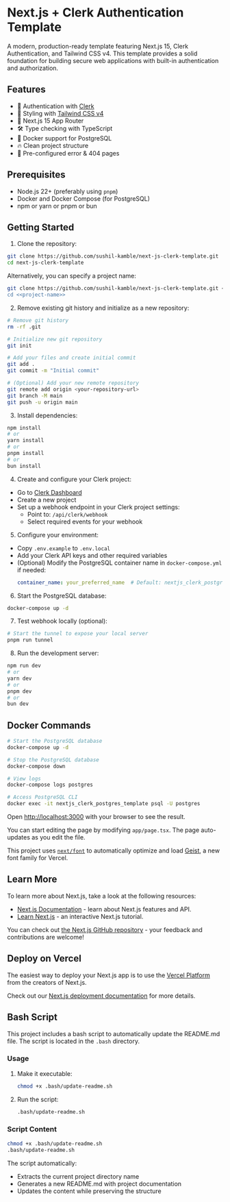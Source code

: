 # Next.js + Clerk Authentication Template

A modern, production-ready template featuring Next.js 15, Clerk Authentication, and Tailwind CSS v4. This template provides a solid foundation for building secure web applications with built-in authentication and authorization.

## Features

- 🔐 Authentication with [Clerk](https://clerk.com)
- 🎨 Styling with [Tailwind CSS v4](https://tailwindcss.com)
- 🚀 Next.js 15 App Router
- 🛠 Type checking with TypeScript
- 🐳 Docker support for PostgreSQL
- 🔥 Clean project structure
- 🎯 Pre-configured error & 404 pages

## Prerequisites

- Node.js 22+ (preferably using `pnpm`)
- Docker and Docker Compose (for PostgreSQL)
- npm or yarn or pnpm or bun

## Getting Started

1. Clone the repository:

```bash
git clone https://github.com/sushil-kamble/next-js-clerk-template.git
cd next-js-clerk-template
```

Alternatively, you can specify a project name:

```bash
git clone https://github.com/sushil-kamble/next-js-clerk-template.git <<project-name>>
cd <<project-name>>
```

2. Remove existing git history and initialize as a new repository:

```bash
# Remove git history
rm -rf .git

# Initialize new git repository
git init

# Add your files and create initial commit
git add .
git commit -m "Initial commit"

# (Optional) Add your new remote repository
git remote add origin <your-repository-url>
git branch -M main
git push -u origin main
```

3. Install dependencies:

```bash
npm install
# or
yarn install
# or
pnpm install
# or
bun install
```

4. Create and configure your Clerk project:

- Go to [Clerk Dashboard](https://dashboard.clerk.com)
- Create a new project
- Set up a webhook endpoint in your Clerk project settings:
  - Point to: `/api/clerk/webhook`
  - Select required events for your webhook

5. Configure your environment:
- Copy `.env.example` to `.env.local`
- Add your Clerk API keys and other required variables
- (Optional) Modify the PostgreSQL container name in `docker-compose.yml` if needed:
  ```yaml
  container_name: your_preferred_name  # Default: nextjs_clerk_postgres_template
  ```

6. Start the PostgreSQL database:

```bash
docker-compose up -d
```

7. Test webhook locally (optional):
```bash
# Start the tunnel to expose your local server
pnpm run tunnel
```

8. Run the development server:

```bash
npm run dev
# or
yarn dev
# or
pnpm dev
# or
bun dev
```

## Docker Commands
```bash
# Start the PostgreSQL database
docker-compose up -d

# Stop the PostgreSQL database
docker-compose down

# View logs
docker-compose logs postgres

# Access PostgreSQL CLI
docker exec -it nextjs_clerk_postgres_template psql -U postgres
```

Open [http://localhost:3000](http://localhost:3000) with your browser to see the result.

You can start editing the page by modifying `app/page.tsx`. The page auto-updates as you edit the file.

This project uses [`next/font`](https://nextjs.org/docs/app/building-your-application/optimizing/fonts) to automatically optimize and load [Geist](https://vercel.com/font), a new font family for Vercel.

## Learn More

To learn more about Next.js, take a look at the following resources:

- [Next.js Documentation](https://nextjs.org/docs) - learn about Next.js features and API.
- [Learn Next.js](https://nextjs.org/learn) - an interactive Next.js tutorial.

You can check out [the Next.js GitHub repository](https://github.com/vercel/next.js) - your feedback and contributions are welcome!

## Deploy on Vercel

The easiest way to deploy your Next.js app is to use the [Vercel Platform](https://vercel.com/new?utm_medium=default-template&filter=next.js&utm_source=create-next-app&utm_campaign=create-next-app-readme) from the creators of Next.js.

Check out our [Next.js deployment documentation](https://nextjs.org/docs/app/building-your-application/deploying) for more details.

## Bash Script

This project includes a bash script to automatically update the README.md file. The script is located in the `.bash` directory.

### Usage

1. Make it executable:
   ```bash
   chmod +x .bash/update-readme.sh
   ```

2. Run the script:
   ```bash
   .bash/update-readme.sh
   ```

### Script Content

```bash
chmod +x .bash/update-readme.sh
.bash/update-readme.sh
```

The script automatically:
- Extracts the current project directory name
- Generates a new README.md with project documentation
- Updates the content while preserving the structure
